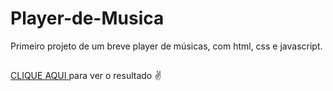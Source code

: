 # Player-de-Musica
Primeiro projeto de um breve player de músicas, com html, css e javascript.

##
<a href="https://tacialves.github.io/Player-de-Musica/"> CLIQUE AQUI </a> para ver o resultado ✌
